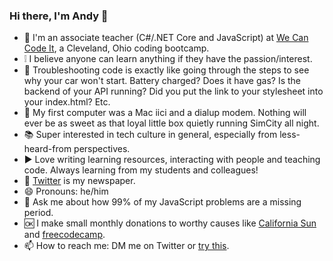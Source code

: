 ### Hi there, I'm Andy 👋

<!--
**Codycoder/Codycoder** is a ✨ _special_ ✨ repository because its `README.md` (this file) appears on your GitHub profile.
-->

- 💾 I'm an associate teacher (C#/.NET Core and JavaScript) at [We Can Code It](https://wecancodeit.org/), a Cleveland, Ohio coding bootcamp.  
- ❕ I believe anyone can learn anything if they have the passion/interest.
- 🚗 Troubleshooting code is exactly like going through the steps to see why your car won't start. Battery charged? Does it have gas? Is the backend of your API running? Did you put the link to your stylesheet into your index.html? Etc. 
- 📼 My first computer was a Mac iici and a dialup modem. Nothing will ever be as sweet as that loyal little box quietly running SimCity all night. 
- 📚 Super interested in tech culture in general, especially from less-heard-from perspectives. 
- ▶️ Love writing learning resources, interacting with people and teaching code. Always learning from my students and colleagues! 
- 📰 [Twitter](https://twitter.com/AndyKohler1) is my newspaper. 
- 😄 Pronouns: he/him
- 💬 Ask me about how 99% of my JavaScript problems are a missing period. 
- 🆗 I make small monthly donations to worthy causes like [California Sun](https://www.californiasun.co/) and [freecodecamp](https://www.freecodecamp.org/).
- 📫 How to reach me: DM me on Twitter or [try this](mailto:andykohler99@gmail.com). 



